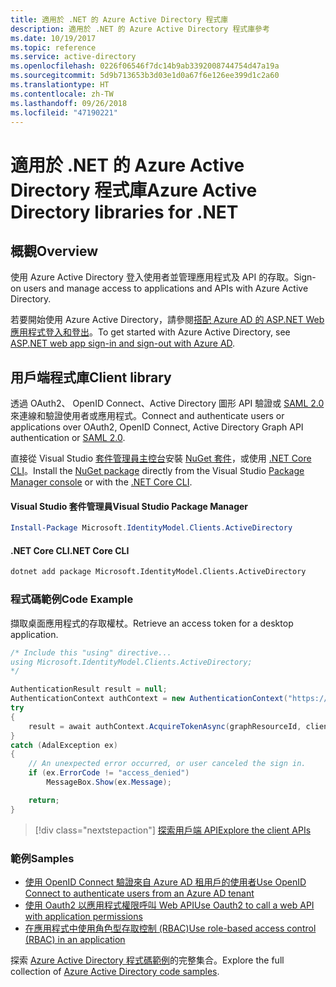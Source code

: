 ```yaml
---
title: 適用於 .NET 的 Azure Active Directory 程式庫
description: 適用於 .NET 的 Azure Active Directory 程式庫參考
ms.date: 10/19/2017
ms.topic: reference
ms.service: active-directory
ms.openlocfilehash: 0226f06546f7dc14b9ab3392008744754d47a19a
ms.sourcegitcommit: 5d9b713653b3d03e1d0a67f6e126ee399d1c2a60
ms.translationtype: HT
ms.contentlocale: zh-TW
ms.lasthandoff: 09/26/2018
ms.locfileid: "47190221"
---
```

# <a name="azure-active-directory-libraries-for-net"></a><span data-ttu-id="6aaee-103">適用於 .NET 的 Azure Active Directory 程式庫</span><span class="sxs-lookup"><span data-stu-id="6aaee-103">Azure Active Directory libraries for .NET</span></span>

## <a name="overview"></a><span data-ttu-id="6aaee-104">概觀</span><span class="sxs-lookup"><span data-stu-id="6aaee-104">Overview</span></span>

<span data-ttu-id="6aaee-105">使用 Azure Active Directory 登入使用者並管理應用程式及 API 的存取。</span><span class="sxs-lookup"><span data-stu-id="6aaee-105">Sign-on users and manage access to applications and APIs with Azure Active Directory.</span></span>

<span data-ttu-id="6aaee-106">若要開始使用 Azure Active Directory，請參閱[搭配 Azure AD 的 ASP.NET Web 應用程式登入和登出](/azure/active-directory/develop/active-directory-devquickstarts-webapp-dotnet)。</span><span class="sxs-lookup"><span data-stu-id="6aaee-106">To get started with Azure Active Directory, see [ASP.NET web app sign-in and sign-out with Azure AD](/azure/active-directory/develop/active-directory-devquickstarts-webapp-dotnet).</span></span>

## <a name="client-library"></a><span data-ttu-id="6aaee-107">用戶端程式庫</span><span class="sxs-lookup"><span data-stu-id="6aaee-107">Client library</span></span>

<span data-ttu-id="6aaee-108">透過 OAuth2、 OpenID Connect、Active Directory 圖形 API 驗證或 [SAML 2.0](https://docs.microsoft.com/azure/active-directory/develop/active-directory-saml-protocol-reference) 來連線和驗證使用者或應用程式。</span><span class="sxs-lookup"><span data-stu-id="6aaee-108">Connect and authenticate users or applications over OAuth2, OpenID Connect, Active Directory Graph API authentication or [SAML 2.0](https://docs.microsoft.com/azure/active-directory/develop/active-directory-saml-protocol-reference).</span></span>

<span data-ttu-id="6aaee-109">直接從 Visual Studio [套件管理員主控台][PackageManager]安裝 [NuGet 套件](https://www.nuget.org/packages/Microsoft.Azure.Management.AppService.Fluent)，或使用 [.NET Core CLI][DotNetCLI]。</span><span class="sxs-lookup"><span data-stu-id="6aaee-109">Install the [NuGet package](https://www.nuget.org/packages/Microsoft.Azure.Management.AppService.Fluent) directly from the Visual Studio [Package Manager console][PackageManager] or with the [.NET Core CLI][DotNetCLI].</span></span>

#### <a name="visual-studio-package-manager"></a><span data-ttu-id="6aaee-110">Visual Studio 套件管理員</span><span class="sxs-lookup"><span data-stu-id="6aaee-110">Visual Studio Package Manager</span></span>

```powershell
Install-Package Microsoft.IdentityModel.Clients.ActiveDirectory
```

#### <a name="net-core-cli"></a><span data-ttu-id="6aaee-111">.NET Core CLI</span><span class="sxs-lookup"><span data-stu-id="6aaee-111">.NET Core CLI</span></span>

```bash
dotnet add package Microsoft.IdentityModel.Clients.ActiveDirectory
```

### <a name="code-example"></a><span data-ttu-id="6aaee-112">程式碼範例</span><span class="sxs-lookup"><span data-stu-id="6aaee-112">Code Example</span></span>

<span data-ttu-id="6aaee-113">擷取桌面應用程式的存取權杖。</span><span class="sxs-lookup"><span data-stu-id="6aaee-113">Retrieve an access token for a desktop application.</span></span>

```csharp
/* Include this "using" directive...
using Microsoft.IdentityModel.Clients.ActiveDirectory;
*/

AuthenticationResult result = null;
AuthenticationContext authContext = new AuthenticationContext("https://someauthority.com");
try
{
    result = await authContext.AcquireTokenAsync(graphResourceId, clientId, redirectUri, new PlatformParameters(PromptBehavior.Auto));
}
catch (AdalException ex)
{
    // An unexpected error occurred, or user canceled the sign in.
    if (ex.ErrorCode != "access_denied")
        MessageBox.Show(ex.Message);

    return;
}
```

> [!div class="nextstepaction"]
> [<span data-ttu-id="6aaee-114">探索用戶端 API</span><span class="sxs-lookup"><span data-stu-id="6aaee-114">Explore the client APIs</span></span>](/dotnet/api/overview/azure/activedirectory/client)

### <a name="samples"></a><span data-ttu-id="6aaee-115">範例</span><span class="sxs-lookup"><span data-stu-id="6aaee-115">Samples</span></span>

* [<span data-ttu-id="6aaee-116">使用 OpenID Connect 驗證來自 Azure AD 租用戶的使用者</span><span class="sxs-lookup"><span data-stu-id="6aaee-116">Use OpenID Connect to authenticate users from an Azure AD tenant</span></span>](https://github.com/Azure-Samples/active-directory-dotnet-webapp-openidconnect)
* [<span data-ttu-id="6aaee-117">使用 Oauth2 以應用程式權限呼叫 Web API</span><span class="sxs-lookup"><span data-stu-id="6aaee-117">Use Oauth2 to call a web API with application permissions</span></span>](https://github.com/Azure-Samples/active-directory-dotnet-webapp-webapi-oauth2-appidentity)
* [<span data-ttu-id="6aaee-118">在應用程式中使用角色型存取控制 (RBAC)</span><span class="sxs-lookup"><span data-stu-id="6aaee-118">Use role-based access control (RBAC) in an application</span></span>](https://github.com/Azure-Samples/active-directory-dotnet-webapp-roleclaims)

<span data-ttu-id="6aaee-119">探索 [Azure Active Directory 程式碼範例](/azure/active-directory/develop/active-directory-code-samples)的完整集合。</span><span class="sxs-lookup"><span data-stu-id="6aaee-119">Explore the full collection of [Azure Active Directory code samples](/azure/active-directory/develop/active-directory-code-samples).</span></span>

[PackageManager]: https://docs.microsoft.com/nuget/tools/package-manager-console
[DotNetCLI]: https://docs.microsoft.com/dotnet/core/tools/dotnet-add-package
